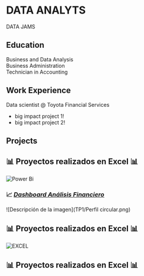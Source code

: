 # DATA ANALYTS
DATA JAMS

## Education
Business and Data Analysis                                                                                                                                                   
Business Administration                                                                                                                                                      
Technician in Accounting                                                                                                                                                     

## Work Experience
Data scientist @ Toyota Financial Services
- big impact project 1!
- big impact project 2!

## Projects

## 📊 **Proyectos realizados en Excel** 📊

![Power Bi](https://img.shields.io/badge/power_bi-F2C811?style=for-the-badge&logo=powerbi&logoColor=black)

   ### 📈 [*Dashboard Análisis Financiero*](https://app.powerbi.com/view?r=eyJrIjoiYWQ2YzJkNjEtZjJkNS00YjBlLTliODItMjQwY2Y0NDZjMjk3IiwidCI6ImRmODY3OWNkLWE4MGUtNDVkOC05OWFjLWM4M2VkN2ZmOTVhMCJ9)
   ![Descripción de la imagen](TP1/Perfil circular.png)

## 📊 **Proyectos realizados en Excel** 📊

![EXCEL](https://img.shields.io/badge/Microsoft_Excel-217346?style=for-the-badge&logo=microsoft-excel&logoColor=white)

## 📊 **Proyectos realizados en Excel** 📊
